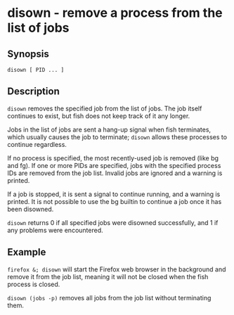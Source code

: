 # disown - remove a process from the list of jobs

## Synopsis

```
disown [ PID ... ]
```

## Description

`disown` removes the specified job from the list of jobs. The job itself continues to exist, but fish does not keep track of it any longer.

Jobs in the list of jobs are sent a hang-up signal when fish terminates, which usually causes the job to terminate; `disown` allows these processes to continue regardless.

If no process is specified, the most recently-used job is removed (like bg and fg).  If one or more PIDs are specified, jobs with the specified process IDs are removed from the job list. Invalid jobs are ignored and a warning is printed.

If a job is stopped, it is sent a signal to continue running, and a warning is printed. It is not possible to use the bg builtin to continue a job once it has been disowned.

`disown` returns 0 if all specified jobs were disowned successfully, and 1 if any problems were encountered.

## Example

`firefox &; disown` will start the Firefox web browser in the background and remove it from the job list, meaning it will not be closed when the fish process is closed.

`disown (jobs -p)` removes all jobs from the job list without terminating them.
